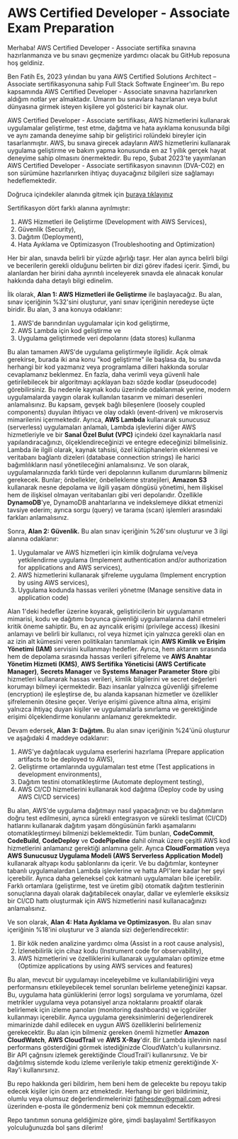 ﻿# AWS Certified Developer - Associate Exam Preparation

Merhaba! AWS Certified Developer - Associate sertifika sınavına hazırlanmanıza ve bu sınavı geçmenize yardımcı olacak bu GitHub reposuna hoş geldiniz.

Ben Fatih Es, 2023 yılından bu yana AWS Certified Solutions Architect – Associate sertifikasyonuna sahip Full Stack Softwate Engineer'ım. Bu repo kapsamında AWS Certified Developer - Associate sınavına hazırlanırken aldığım notlar yer almaktadır. Umarım bu sınavlara hazırlanan veya bulut dünyasına girmek isteyen kişilere yol gösterici bir kaynak olur.

AWS Certified Developer - Associate sertifikası, AWS hizmetlerini kullanarak uygulamalar geliştirme, test etme, dağıtma ve hata ayıklama konusunda bilgi ve aynı zamanda deneyime sahip bir geliştirici rolündeki bireyler için tasarlanmıştır. AWS, bu sınava girecek adayların AWS hizmetlerini kullanarak uygulama geliştirme ve bakım yapma konusunda en az 1 yıllık gerçek hayat deneyime sahip olmasını önermektedir. Bu repo, Şubat 2023'te yayımlanan AWS Certified Developer - Associate sertifikasyon sınavının (DVA-C02) en son sürümüne hazırlanırken ihtiyaç duyacağınız bilgileri size sağlamayı hedeflemektedir.

Doğruca içindekiler alanında gitmek için [buraya tıklayınız](./contents.md)

Sertifikasyon dört farklı alanına ayrılmıştır:

1.  AWS Hizmetleri ile Geliştirme (Development with AWS Services),
2.  Güvenlik (Security),
3.  Dağıtım (Deployment),
4.  Hata Ayıklama ve Optimizasyon (Troubleshooting and Optimization)

Her bir alan, sınavda belirli bir yüzde ağırlığı taşır. Her alan ayrıca belirli bilgi ve becerilerin gerekli olduğunu belirten bir dizi görev ifadesi içerir. Şimdi, bu alanlardan her birini daha ayrıntılı inceleyerek sınavda ele alınacak konular hakkında daha detaylı bilgi edinelim.

İlk olarak, 
**Alan 1: AWS Hizmetleri ile Geliştirme** ile başlayacağız. Bu alan, sınav içeriğinin %32'sini oluşturur, yani sınav içeriğinin neredeyse üçte biridir. Bu alan, 3 ana konuya odaklanır:

1.  AWS'de barındırılan uygulamalar için kod geliştirme,
2.  AWS Lambda için kod geliştirme ve
3.  Uygulama geliştirmede veri depolarını (data stores) kullanma

Bu alan tamamen AWS'de uygulama geliştirmeyle ilgilidir. Açık olmak gerekirse, burada iki ana konu "kod geliştirme" ile başlasa da, bu sınavda herhangi bir kod yazmanız veya programlama dilleri hakkında sorular cevaplamanız beklenmez. En fazla, daha verimli veya güvenli hale getirilebilecek bir algoritmayı açıklayan bazı sözde kodlar (pseudocode) görebilirsiniz. Bu nedenle kaynak kodu üzerinde odaklanmak yerine, modern uygulamalarda yaygın olarak kullanılan tasarım ve mimari desenleri anlamalısınız. Bu kapsam, gevşek bağlı bileşenlere (loosely coupled components) duyulan ihtiyacı ve olay odaklı (event-driven) ve mikroservis mimarilerini içermektedir. Ayrıca, **AWS Lambda** kullanarak sunucusuz (serverless) uygulamaları anlamalı, Lambda işlevlerini diğer AWS hizmetleriyle ve bir **Sanal Özel Bulut (VPC)** içindeki özel kaynaklarla nasıl yapılandıracağınızı, ölçeklendireceğinizi ve entegre edeceğinizi bilmelisiniz. Lambda ile ilgili olarak, kaynak tahsisi, özel kütüphanelerin eklenmesi ve veritabanı bağlantı dizeleri (database connection strings) ile harici bağımlılıkların nasıl yönetileceğini anlamalısınız. Ve son olarak, uygulamalarınızda farklı türde veri depolarının kullanım durumlarını bilmeniz gerekecek. Bunlar; önbellekler, önbellekleme stratejileri, **Amazon S3** kullanarak nesne depolama ve ilgili yaşam döngüsü yönetimi, hem ilişkisel hem de ilişkisel olmayan veritabanları gibi veri depolarıdır. Özellikle **DynamoDB**'ye, DynamoDB anahtarlarına ve indekslemeye dikkat etmenizi tavsiye ederim; ayrıca sorgu (query) ve tarama (scan) işlemleri arasındaki farkları anlamalısınız.

Sonra,
**Alan 2: Güvenlik.** Bu alan sınav içeriğinin %26'sını oluşturur ve 3 ilgi alanına odaklanır:

1.  Uygulamalar ve AWS hizmetleri için kimlik doğrulama ve/veya yetkilendirme uygulama (Implement authentication and/or authorization for applications and AWS services),
2.  AWS hizmetlerini kullanarak şifreleme uygulama (Implement encryption by using AWS services),
3.  Uygulama kodunda hassas verileri yönetme (Manage sensitive data in application code)

Alan 1'deki hedefler üzerine koyarak, geliştiricilerin bir uygulamanın mimarisi, kodu ve dağıtımı boyunca güvenliği uygulamalarına dahil etmeleri kritik öneme sahiptir. Bu, en az ayrıcalık erişimi (privilege access) ilkesini anlamayı ve belirli bir kullanıcı, rol veya hizmet için yalnızca gerekli olan en az izin alt kümesini veren politikaları tanımlamak için **AWS Kimlik ve Erişim Yönetimi (IAM)** servisini kullanmayı hedefler. Ayrıca, hem aktarım sırasında hem de depolama sırasında hassas verileri şifreleme ve **AWS Anahtar Yönetim Hizmeti (KMS)**, **AWS Sertifika Yöneticisi (AWS Certificate Manager)**, **Secrets Manager** ve **Systems Manager Parameter Store** gibi hizmetleri kullanarak hassas verileri, kimlik bilgilerini ve secret değerleri korumayı bilmeyi içermektedir. Bazı insanlar yalnızca güvenliği şifreleme (encryption) ile eşleştirse de, bu alanda kapsanan hizmetler ve özellikler şifrelemenin ötesine geçer. Veriye erişimi güvence altına alma, erişimi yalnızca ihtiyaç duyan kişiler ve uygulamalarla sınırlama ve gerektiğinde erişimi ölçeklendirme konularını anlamanız gerekmektedir.

Devam edersek, 
**Alan 3: Dağıtım.** Bu alan sınav içeriğinin %24'ünü oluşturur ve aşağıdaki 4 maddeye odaklanır:

1.  AWS'ye dağıtılacak uygulama eserlerini hazırlama (Prepare application artifacts to be deployed to AWS),
2.  Geliştirme ortamlarında uygulamaları test etme (Test applications in development environments),
3.  Dağıtım testini otomatikleştirme (Automate deployment testing),
4.  AWS CI/CD hizmetlerini kullanarak kod dağıtma (Deploy code by using AWS CI/CD services)

Bu alan, AWS'de uygulama dağıtmayı nasıl yapacağınızı ve bu dağıtımların doğru test edilmesini, ayrıca sürekli entegrasyon ve sürekli teslimat (CI/CD) hatlarını kullanarak dağıtım yaşam döngüsünün farklı aşamalarını otomatikleştirmeyi bilmenizi beklemektedir. Tüm bunları, **CodeCommit**, **CodeBuild**, **CodeDeploy** ve **CodePipeline** dahil olmak üzere çeşitli AWS kod hizmetlerini anlamanız gerektiği anlamına gelir. Ayrıca **CloudFormation** veya **AWS Sunucusuz Uygulama Modeli (AWS Serverless Application Model)** kullanarak altyapı kodu şablonlarını da içerir. Ve bu dağıtımlar, konteyner tabanlı uygulamalardan Lambda işlevlerine ve hatta API'lere kadar her şeyi içerebilir. Ayrıca daha geleneksel çok katmanlı uygulamaları bile içerebilir. Farklı ortamlara (geliştirme, test ve üretim gibi) otomatik dağıtım testlerinin sonuçlarına dayalı olarak dağıtabilecek onaylar, dallar ve eylemlerle eksiksiz bir CI/CD hattı oluşturmak için AWS hizmetlerini nasıl kullanacağınızı anlamalısınız.

Ve son olarak, 
**Alan 4: Hata Ayıklama ve Optimizasyon.** Bu alan sınav içeriğinin %18'ini oluşturur ve 3 alanda sizi değerlendirecektir:

1.  Bir kök neden analizine yardımcı olma (Assist in a root cause analysis),
2.  İzlenebilirlik için cihaz kodu (Instrument code for observability),
3.  AWS hizmetlerini ve özelliklerini kullanarak uygulamaları optimize etme (Optimize applications by using AWS services and features)

Bu alan, mevcut bir uygulamayı inceleyebilme ve kullanılabilirliğini veya performansını etkileyebilecek temel sorunları belirleme yeteneğinizi kapsar. Bu, uygulama hata günlüklerini (error logs) sorgulama ve yorumlama, özel metrikler uygulama veya potansiyel arıza noktalarını proaktif olarak belirlemek için izleme panoları (monitoring dashboards) ve içgörüler kullanmayı içerebilir. Ayrıca uygulama gereksinimlerini değerlendirerek mimarinizde dahil edilecek en uygun AWS özelliklerini belirlemeniz gerekecektir. Bu alan için bilmeniz gereken önemli hizmetler **Amazon CloudWatch**, **AWS CloudTrail** ve **AWS X-Ray**'dir. Bir Lambda işlevinin nasıl performans gösterdiğini görmek istediğinizde CloudWatch'u kullanırsınız. Bir API çağrısını izlemek gerektiğinde CloudTrail'i kullanırsınız. Ve bir dağıtılmış sistemde kodu izleme verileriyle takip etmeniz gerektiğinde X-Ray'i kullanırsınız.

Bu repo hakkında geri bildirim, hem beni hem de gelecekte bu repoyu takip edecek kişiler için önem arz etmektedir. Herhangi bir geri bildiriminiz, olumlu veya olumsuz değerlendirmelerinizi fatihesdev@gmail.com adresi üzerinden e-posta ile göndermeniz beni çok memnun edecektir.

Repo tanıtımın sonuna geldiğimize göre, şimdi başlayalım! Sertifikasyon yolculuğunuzda bol şans dilerim!
